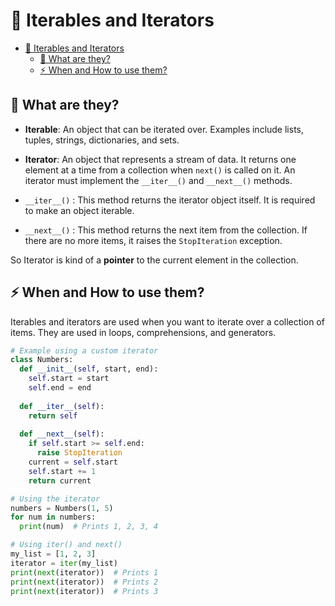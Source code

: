 # 🔄 Iterables and Iterators

- [🔄 Iterables and Iterators](#-iterables-and-iterators)
  - [🤔 What are they?](#-what-are-they)
  - [⚡ When and How to use them?](#-when-and-how-to-use-them)

## 🤔 What are they?

- **Iterable**: An object that can be iterated over. Examples include lists, tuples, strings, dictionaries, and sets.
- **Iterator**: An object that represents a stream of data. It returns one element at a time from a collection when `next()` is called on it. An iterator must implement the `__iter__()` and `__next__()` methods.

- `__iter__()` : This method returns the iterator object itself. It is required to make an object iterable.
- `__next__()` : This method returns the next item from the collection. If there are no more items, it raises the `StopIteration` exception.

So Iterator is kind of a **pointer** to the current element in the collection.

## ⚡ When and How to use them?

Iterables and iterators are used when you want to iterate over a collection of items. They are used in loops, comprehensions, and generators.

```python
# Example using a custom iterator
class Numbers:
  def __init__(self, start, end):
    self.start = start
    self.end = end
  
  def __iter__(self):
    return self
  
  def __next__(self):
    if self.start >= self.end:
      raise StopIteration
    current = self.start
    self.start += 1
    return current

# Using the iterator
numbers = Numbers(1, 5)
for num in numbers:
  print(num)  # Prints 1, 2, 3, 4

# Using iter() and next()
my_list = [1, 2, 3]
iterator = iter(my_list)
print(next(iterator))  # Prints 1
print(next(iterator))  # Prints 2
print(next(iterator))  # Prints 3
```
